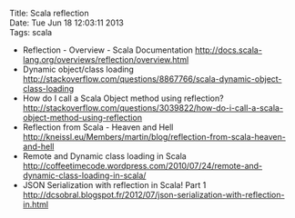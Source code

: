 Title: Scala reflection  
Date: Tue Jun 18 12:03:11 2013  
Tags: scala

* Reflection - Overview - Scala Documentation
  http://docs.scala-lang.org/overviews/reflection/overview.html
* Dynamic object/class loading
  http://stackoverflow.com/questions/8867766/scala-dynamic-object-class-loading
* How do I call a Scala Object method using reflection?
  http://stackoverflow.com/questions/3039822/how-do-i-call-a-scala-object-method-using-reflection
* Reflection from Scala - Heaven and Hell
  http://kneissl.eu/Members/martin/blog/reflection-from-scala-heaven-and-hell
* Remote and Dynamic class loading in Scala
  http://coffeetimecode.wordpress.com/2010/07/24/remote-and-dynamic-class-loading-in-scala/
* JSON Serialization with reflection in Scala! Part 1
  http://dcsobral.blogspot.fr/2012/07/json-serialization-with-reflection-in.html
